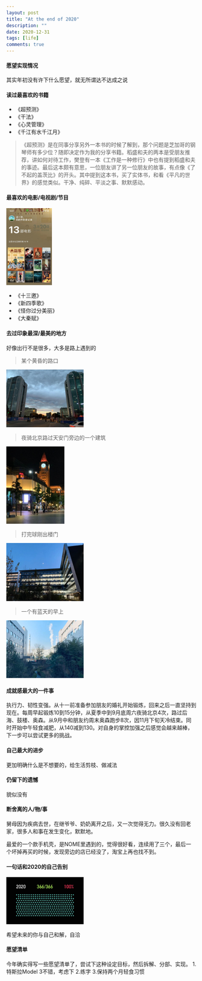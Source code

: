 ```yaml
---
layout: post
title: "At the end of 2020"
description: ""
date: 2020-12-31
tags: [life]
comments: true
---
```


#### 愿望实现情况

其实年初没有许下什么愿望，就无所谓达不达成之说


#### 读过最喜欢的书籍

* 《超预测》
* 《干法》
* 《心灵管理》
* 《千江有水千江月》

> 《超预测》是在同事分享另外一本书的时候了解到，那个问题是芝加哥的钢琴师有多少位？随即决定作为我的分享书籍。稻盛和夫的两本是受朋友推荐，讲如何对待工作，樊登有一本《工作是一种修行》中也有提到稻盛和夫的事迹。最后这本颇有意思，一位朋友讲了另一位朋友的故事，有点像《了不起的盖茨比》的开头。其中提到这本书，买了实体书，和看《平凡的世界》的感觉类似。干净、纯碎、平淡之事、默默感动。

#### 最喜欢的电影/电视剧/节目

<img src="/assets/img/douban_2020.png" style="zoom:20%" />

* 《十三邀》
* 《新四季歌》
* 《怪你过分美丽》
* 《大秦赋》

#### 去过印象最深/最美的地方

好像出行不是很多，大多是路上遇到的
> 某个黄昏的路口
<img src="/assets/img/sunset.jpeg" style="zoom:20%" />

> 夜骑北京路过天安门旁边的一个建筑
<img src="/assets/img/a-tower.jpeg" style="zoom:20%" />

> 打完球刚出楼门
<img src="/assets/img/kjy.jpeg" style="zoom:20%" />

> 一个有蓝天的早上
<img src="/assets/img/kk.jpeg" style="zoom:20%" />

#### 成就感最大的一件事

执行力、韧性变强。从十一前准备参加朋友的婚礼开始锻炼，回来之后一直坚持到现在。每周早起锻炼10到15分钟，从夏季中到9月底周六夜骑北京4次，路过后海、鼓楼、奥森。从9月中和朋友约周末奥森跑步8次，因11月下旬天冷结束。同时开始中午轻食减肥，从140减到130。对自身的掌控加强之后感觉会越来越棒，下一步可以尝试更多的挑战。

#### 自己最大的进步

更加明确什么是不想要的，给生活剪枝、做减法

#### 仍留下的遗憾

貌似没有

#### 断舍离的人/物/事

舅母因为疾病去世，在继爷爷、奶奶离开之后，又一次觉得无力。很久没有回老家，很多人和事在发生变化，默默地。

最爱的一个款手机壳，是NOME里遇到的，觉得很好看，连续用了三个，最后一个坏掉再买的时候，发现旁边的店已经没了，淘宝上再也找不到。

#### 一句话和2020的自己告别

<img src="/assets/img/365dots_2020.jpeg" style="zoom:20%"/>

希望未来的你与自己和解，自洽

#### 愿望清单

今年确实得写一些愿望清单了，尝试下这种设定目标，然后拆解、分部、实现。
1.特斯拉Model 3不错，考虑下
2.练字
3.保持两个月轻食习惯

